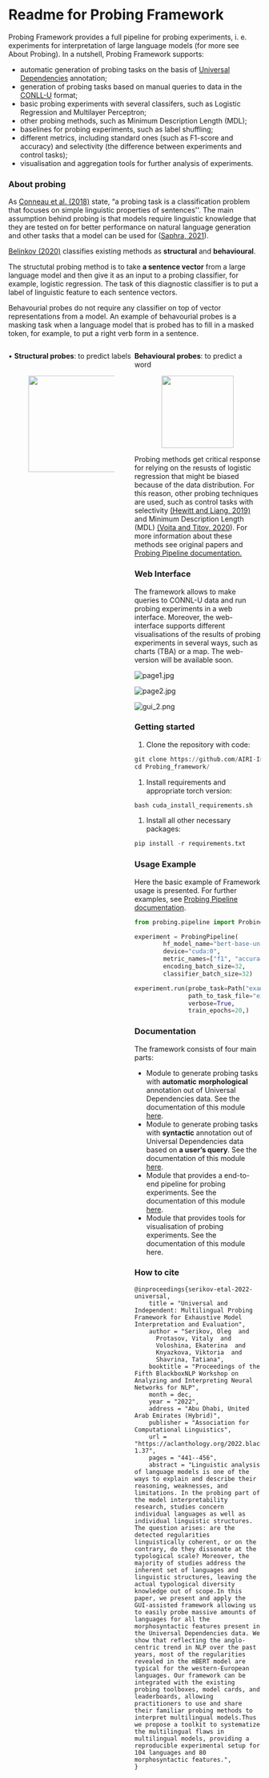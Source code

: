 <style>
        .column-list {
	display: flex;
	justify-content: space-between;
}
</style>
# Readme for Probing Framework

Probing Framework provides a full pipeline for probing experiments, i. e. experiments for interpretation of large language models (for more see About Probing). In a nutshell, Probing Framework supports:

- automatic generation of probing tasks on the basis of [Universal Dependencies](https://universaldependencies.org/) annotation;
- generation of probing tasks based on manual queries to data in the [CONLL-U](https://universaldependencies.org/format.html) format;
- basic probing experiments with several classifers, such as Logistic Regression and Multilayer Perceptron;
- other probing methods, such as Minimum Description Length (MDL);
- baselines for probing experiments, such as label shuffling;
- different metrics, including standard ones (such as F1-score and accuracy) and selectivity (the difference between experiments and control tasks);
- visualisation and aggregation tools for further analysis of experiments.


### About probing

As [Conneau et al. (2018)](https://aclanthology.org/P18-1198/) state, “a probing task is a classification problem that focuses on simple linguistic properties of sentences''. The main assumption behind probing is that models require linguistic knowledge that they are tested on for better performance on natural language generation and other tasks that a model can be used for ([Saphra, 2021](https://era.ed.ac.uk/handle/1842/38154)). 

[Belinkov (2020)](https://aclanthology.org/2020.acl-tutorials.1/) classifies existing methods as **structural** and **behavioural**. 

The structutal probing method is to take **a sentence vector** from a large language model and then give it as an input to a probing classifier, for example, logistic regression. The task of this diagnostic classifier is to put a label of linguistic feature to each sentence vectors.

Behavourial probes do not require any classifier on top of vector representations from a model. An example of behavourial probes is a masking task when a language model that is probed has to fill in a masked token, for example, to put a right verb form in a sentence.

<div class="column-list"><div id="99f124ab-a1c5-4b1d-b1f9-2d15a0973c08" style="width:50%" class="column"><p id="da0d4cd2-176a-4dc5-af83-6782b63fb80f" class="">• <strong>Structural probes</strong>: to predict labels	          </p><figure id="88d063b1-b391-4c69-82bf-ae1cbe42e6c2" class="image" style="text-align:center"><a href="img/illustartion_1.png"><img style="width:192px" src="img/illustartion_1.png"/></a></figure></div><div id="fc1cd286-a78d-4837-aef0-e28b383c0eda" style="width:50%" class="column"><p id="49c42a69-6338-4c62-a17e-8c6f60aa1a19" class=""><strong>Behavioural probes</strong>: to predict a word</p><p id="8f078c75-b01d-4f11-bc69-a572cf512eb9" class="">
</p><figure id="dfe503c4-6f38-4463-bdcb-e554721a8411" class="image" style="text-align:center"><a href="img/illustration_2.png"><img style="width:144px" src="img/illustration_2.png"/></a></figure>

Probing methods get critical response for relying on the resusts of logistic regression that might be biased because of the data distribution. For this reason, other probing techniques are used, such as control tasks with selectivity [(Hewitt and Liang, 2019)](https://aclanthology.org/D19-1275/) and Minimum Description Length (MDL) [(Voita and Titov, 2020](https://aclanthology.org/2020.emnlp-main.14/)). For more information about these methods see original papers and [Probing Pipeline documentation.](https://github.com/AIRI-Institute/Probing_framework/tree/main/probing)

### Web Interface

The framework allows to make queries to CONNL-U data and run probing experiments in a web interface. Moreover, the web-interface supports different visualisations of the results of probing experiments in several ways, such as charts (TBA) or a map. The web-version will be available soon.

![page1.jpg](img/page1.jpg)

![page2.jpg](img/page2.jpg)

![gui_2.png](img/gui_2.png)

### Getting started

1. Clone the repository with code:

```python
git clone https://github.com/AIRI-Institute/Probing_framework
cd Probing_framework/ 
```

1. Install requirements and appropriate torch version:

```python
bash cuda_install_requirements.sh
```

1. Install all other necessary packages:

```python
pip install -r requirements.txt
```

### Usage Example

Here the basic example of Framework usage is presented. For further examples, see [Probing Pipeline documentation](https://github.com/AIRI-Institute/Probing_framework/tree/main/probing).

```python
from probing.pipeline import ProbingPipeline

experiment = ProbingPipeline(
        hf_model_name="bert-base-uncased",
        device="cuda:0",
        metric_names=["f1", "accuracy"],
        encoding_batch_size=32,
        classifier_batch_size=32)

experiment.run(probe_task=Path("example.csv").stem,
               path_to_task_file="example.csv",
               verbose=True,
               train_epochs=20,)
```

### Documentation

The framework consists of four main parts:

- Module to generate probing tasks with **automatic** **morphological** annotation out of Universal Dependencies data. See the documentation of this module [here](https://github.com/AIRI-Institute/Probing_framework/tree/main/probing/ud_parser).
- Module to generate probing tasks with **syntactic** annotation out of Universal Dependencies data based on **a user’s query**. See the documentation of this module [here](https://github.com/AIRI-Institute/Probing_framework/tree/ud_filter/probing/ud_filter).
- Module that provides a end-to-end pipeline for probing experiments. See the documentation of this module [here](https://github.com/AIRI-Institute/Probing_framework/tree/main/probing).
- Module that provides tools for visualisation of probing experiments. See the documentation of this module here.

### How to cite

```
@inproceedings{serikov-etal-2022-universal,
    title = "Universal and Independent: Multilingual Probing Framework for Exhaustive Model Interpretation and Evaluation",
    author = "Serikov, Oleg  and
      Protasov, Vitaly  and
      Voloshina, Ekaterina  and
      Knyazkova, Viktoria  and
      Shavrina, Tatiana",
    booktitle = "Proceedings of the Fifth BlackboxNLP Workshop on Analyzing and Interpreting Neural Networks for NLP",
    month = dec,
    year = "2022",
    address = "Abu Dhabi, United Arab Emirates (Hybrid)",
    publisher = "Association for Computational Linguistics",
    url = "https://aclanthology.org/2022.blackboxnlp-1.37",
    pages = "441--456",
    abstract = "Linguistic analysis of language models is one of the ways to explain and describe their reasoning, weaknesses, and limitations. In the probing part of the model interpretability research, studies concern individual languages as well as individual linguistic structures. The question arises: are the detected regularities linguistically coherent, or on the contrary, do they dissonate at the typological scale? Moreover, the majority of studies address the inherent set of languages and linguistic structures, leaving the actual typological diversity knowledge out of scope.In this paper, we present and apply the GUI-assisted framework allowing us to easily probe massive amounts of languages for all the morphosyntactic features present in the Universal Dependencies data. We show that reflecting the anglo-centric trend in NLP over the past years, most of the regularities revealed in the mBERT model are typical for the western-European languages. Our framework can be integrated with the existing probing toolboxes, model cards, and leaderboards, allowing practitioners to use and share their familiar probing methods to interpret multilingual models.Thus we propose a toolkit to systematize the multilingual flaws in multilingual models, providing a reproducible experimental setup for 104 languages and 80 morphosyntactic features.",
}
```
